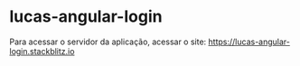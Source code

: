 # lucas-angular-login

Para acessar o servidor da aplicação, acessar o site: https://lucas-angular-login.stackblitz.io
